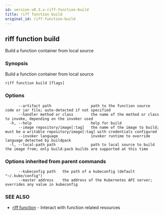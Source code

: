 ```yaml
---
id: version-v0.3.x-riff-function-build
title: riff function build
original_id: riff-function-build
---
```

## riff function build

Build a function container from local source

### Synopsis

Build a function container from local source

```
riff function build [flags]
```

### Options

```
      --artifact path                  path to the function source code or jar file; auto-detected if not specified
      --handler method or class        the name of the method or class to invoke, depending on the invoker used
  -h, --help                           help for build
      --image repository/image[:tag]   the name of the image to build; must be a writable repository/image[:tag] with credentials configured
      --invoker language               invoker runtime to override language detected by buildpack
  -l, --local-path path                path to local source to build the image from; only build-pack builds are supported at this time
```

### Options inherited from parent commands

```
      --kubeconfig path   the path of a kubeconfig (default "~/.kube/config")
      --master address    the address of the Kubernetes API server; overrides any value in kubeconfig
```

### SEE ALSO

* [riff function](riff_function.md)	 - Interact with function related resources

